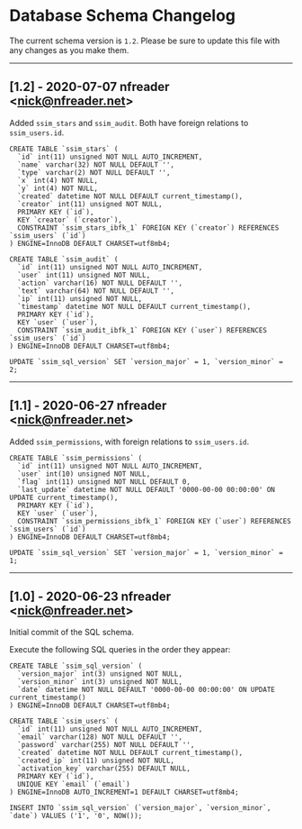 # Database Schema Changelog 

The current schema version is `1.2`. Please be sure to update this file with any changes as you make them.

---
## [1.2] - 2020-07-07 nfreader \<nick@nfreader.net\>

Added `ssim_stars` and `ssim_audit`. Both have foreign relations to `ssim_users.id`.

```
CREATE TABLE `ssim_stars` (
  `id` int(11) unsigned NOT NULL AUTO_INCREMENT,
  `name` varchar(32) NOT NULL DEFAULT '',
  `type` varchar(2) NOT NULL DEFAULT '',
  `x` int(4) NOT NULL,
  `y` int(4) NOT NULL,
  `created` datetime NOT NULL DEFAULT current_timestamp(),
  `creator` int(11) unsigned NOT NULL,
  PRIMARY KEY (`id`),
  KEY `creator` (`creator`),
  CONSTRAINT `ssim_stars_ibfk_1` FOREIGN KEY (`creator`) REFERENCES `ssim_users` (`id`)
) ENGINE=InnoDB DEFAULT CHARSET=utf8mb4;
```

```
CREATE TABLE `ssim_audit` (
  `id` int(11) unsigned NOT NULL AUTO_INCREMENT,
  `user` int(11) unsigned NOT NULL,
  `action` varchar(16) NOT NULL DEFAULT '',
  `text` varchar(64) NOT NULL DEFAULT '',
  `ip` int(11) unsigned NOT NULL,
  `timestamp` datetime NOT NULL DEFAULT current_timestamp(),
  PRIMARY KEY (`id`),
  KEY `user` (`user`),
  CONSTRAINT `ssim_audit_ibfk_1` FOREIGN KEY (`user`) REFERENCES `ssim_users` (`id`)
) ENGINE=InnoDB DEFAULT CHARSET=utf8mb4;
```

```
UPDATE `ssim_sql_version` SET `version_major` = 1, `version_minor` = 2;
```

---

## [1.1] - 2020-06-27 nfreader \<nick@nfreader.net\>
Added `ssim_permissions`, with foreign relations to `ssim_users.id`.

```
CREATE TABLE `ssim_permissions` (
  `id` int(11) unsigned NOT NULL AUTO_INCREMENT,
  `user` int(10) unsigned NOT NULL,
  `flag` int(11) unsigned NOT NULL DEFAULT 0,
  `last_update` datetime NOT NULL DEFAULT '0000-00-00 00:00:00' ON UPDATE current_timestamp(),
  PRIMARY KEY (`id`),
  KEY `user` (`user`),
  CONSTRAINT `ssim_permissions_ibfk_1` FOREIGN KEY (`user`) REFERENCES `ssim_users` (`id`)
) ENGINE=InnoDB DEFAULT CHARSET=utf8mb4;
```

```
UPDATE `ssim_sql_version` SET `version_major` = 1, `version_minor` = 1;
```
---
## [1.0] - 2020-06-23 nfreader \<nick@nfreader.net\>

Initial commit of the SQL schema. 

Execute the following SQL queries in the order they appear: 

```
CREATE TABLE `ssim_sql_version` (
  `version_major` int(3) unsigned NOT NULL,
  `version_minor` int(3) unsigned NOT NULL,
  `date` datetime NOT NULL DEFAULT '0000-00-00 00:00:00' ON UPDATE current_timestamp()
) ENGINE=InnoDB DEFAULT CHARSET=utf8mb4;
```

```
CREATE TABLE `ssim_users` (
  `id` int(11) unsigned NOT NULL AUTO_INCREMENT,
  `email` varchar(128) NOT NULL DEFAULT '',
  `password` varchar(255) NOT NULL DEFAULT '',
  `created` datetime NOT NULL DEFAULT current_timestamp(),
  `created_ip` int(11) unsigned NOT NULL,
  `activation_key` varchar(255) DEFAULT NULL,
  PRIMARY KEY (`id`),
  UNIQUE KEY `email` (`email`)
) ENGINE=InnoDB AUTO_INCREMENT=1 DEFAULT CHARSET=utf8mb4;
```

```
INSERT INTO `ssim_sql_version` (`version_major`, `version_minor`, `date`) VALUES ('1', '0', NOW());
```
